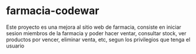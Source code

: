 # farmacia-codewar
Este proyecto es una mejora al sitio web de farmacia, consiste en iniciar sesion miembros de la farmacia y poder hacer ventar, consultar stock, ver productos por vencer, eliminar venta, etc, segun los privilegios que tenga el usuario
